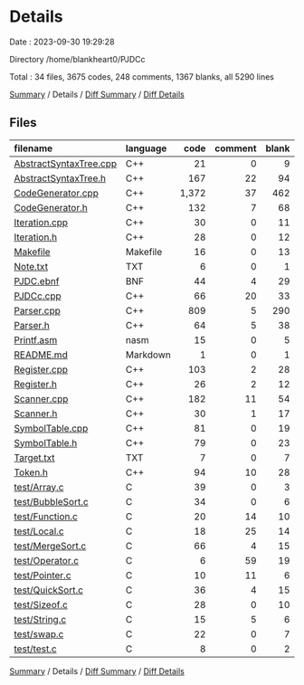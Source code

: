 # Details

Date : 2023-09-30 19:29:28

Directory /home/blankheart0/PJDCc

Total : 34 files,  3675 codes, 248 comments, 1367 blanks, all 5290 lines

[Summary](results.md) / Details / [Diff Summary](diff.md) / [Diff Details](diff-details.md)

## Files
| filename | language | code | comment | blank | total |
| :--- | :--- | ---: | ---: | ---: | ---: |
| [AbstractSyntaxTree.cpp](/AbstractSyntaxTree.cpp) | C++ | 21 | 0 | 9 | 30 |
| [AbstractSyntaxTree.h](/AbstractSyntaxTree.h) | C++ | 167 | 22 | 94 | 283 |
| [CodeGenerator.cpp](/CodeGenerator.cpp) | C++ | 1,372 | 37 | 462 | 1,871 |
| [CodeGenerator.h](/CodeGenerator.h) | C++ | 132 | 7 | 68 | 207 |
| [Iteration.cpp](/Iteration.cpp) | C++ | 30 | 0 | 11 | 41 |
| [Iteration.h](/Iteration.h) | C++ | 28 | 0 | 12 | 40 |
| [Makefile](/Makefile) | Makefile | 16 | 0 | 13 | 29 |
| [Note.txt](/Note.txt) | TXT | 6 | 0 | 1 | 7 |
| [PJDC.ebnf](/PJDC.ebnf) | BNF | 44 | 4 | 29 | 77 |
| [PJDCc.cpp](/PJDCc.cpp) | C++ | 66 | 20 | 33 | 119 |
| [Parser.cpp](/Parser.cpp) | C++ | 809 | 5 | 290 | 1,104 |
| [Parser.h](/Parser.h) | C++ | 64 | 5 | 38 | 107 |
| [Printf.asm](/Printf.asm) | nasm | 15 | 0 | 5 | 20 |
| [README.md](/README.md) | Markdown | 1 | 0 | 1 | 2 |
| [Register.cpp](/Register.cpp) | C++ | 103 | 2 | 28 | 133 |
| [Register.h](/Register.h) | C++ | 26 | 2 | 12 | 40 |
| [Scanner.cpp](/Scanner.cpp) | C++ | 182 | 11 | 54 | 247 |
| [Scanner.h](/Scanner.h) | C++ | 30 | 1 | 17 | 48 |
| [SymbolTable.cpp](/SymbolTable.cpp) | C++ | 81 | 0 | 19 | 100 |
| [SymbolTable.h](/SymbolTable.h) | C++ | 79 | 0 | 23 | 102 |
| [Target.txt](/Target.txt) | TXT | 7 | 0 | 7 | 14 |
| [Token.h](/Token.h) | C++ | 94 | 10 | 28 | 132 |
| [test/Array.c](/test/Array.c) | C | 39 | 0 | 3 | 42 |
| [test/BubbleSort.c](/test/BubbleSort.c) | C | 34 | 0 | 6 | 40 |
| [test/Function.c](/test/Function.c) | C | 20 | 14 | 10 | 44 |
| [test/Local.c](/test/Local.c) | C | 18 | 25 | 14 | 57 |
| [test/MergeSort.c](/test/MergeSort.c) | C | 66 | 4 | 15 | 85 |
| [test/Operator.c](/test/Operator.c) | C | 6 | 59 | 19 | 84 |
| [test/Pointer.c](/test/Pointer.c) | C | 10 | 11 | 6 | 27 |
| [test/QuickSort.c](/test/QuickSort.c) | C | 36 | 4 | 15 | 55 |
| [test/Sizeof.c](/test/Sizeof.c) | C | 28 | 0 | 10 | 38 |
| [test/String.c](/test/String.c) | C | 15 | 5 | 6 | 26 |
| [test/swap.c](/test/swap.c) | C | 22 | 0 | 7 | 29 |
| [test/test.c](/test/test.c) | C | 8 | 0 | 2 | 10 |

[Summary](results.md) / Details / [Diff Summary](diff.md) / [Diff Details](diff-details.md)